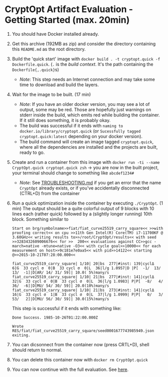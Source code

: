 # CryptOpt Artifact Evaluation - Getting Started (max. 20min)

1. You should have Docker installed already.

1. Get this archive (192MB as zip) and consider the directory containing this `README.md` as the root directory.

1. Build the 'quick start' image with `docker build . -t cryptopt.quick -f Dockerfile.quick`. (`.` is the *build context*. It's the path containing the `Dockerfile{,.quick}`s)
    - *Note*: This step needs an Internet connection and may take some time to download and build the layers.

1. Wait for the image to be built. (17 min)
    - *Note*: If you have an older docker version, you may see a lot of output, some may be red. Those are hopefully just warnings on stderr inside the build, which emits red while building the container. If it still does something, it is probably okay.
    - The build was successful if it ends with `naming to docker.io/library/cryptopt.quick` (or `Sucessfully tagged cryptopt.quick:latest` depending on your docker version).
    - The build command will create an image tagged `cryptopt.quick`, where all the dependencies are installed and the projects are built, ready to go.

1. Create and run a container from this image with `docker run -ti --name CryptOpt.quick cryptopt.quick zsh` -> you are now in the built project, your terminal should change to something like `abcdef1234#`
    - *Note*: See [TROUBLESHOOTING.md](./TROUBLESHOOTING.md) if you get an error that the name `CryptOpt` already exists, or if you've accidentally disconnected (CTRL+D) from the container

1. Run a quick optimization inside the container by executing `./CryptOpt`. (1 min) The output should be a quite colorful output of 9 blocks with 10 lines each (rather quick) followed by a (slightly longer running) 10th block. Something similar to 
    ```
    Start on brg/symbolname>>fiat/fiat_curve25519_carry_square<< >>with proofing correct<< on cpu >>11th Gen Intel(R) Core(TM) i7-11700KF @ 3.60GHz<< writing results to>>/root/CryptOpt/results<< with seed >>3283432609006676<< for >>  200<< evaluations against CC>>gcc -march=native -mtune=native -O3<< with cycle goal>>10000<< for each measurement on host>>9c181e7e0aa5<< with pid>>14122<< starting @>>2015-10-21T07:28:00.000<<
    
    fiat_curve25519_carry_square| 1/10| 20|bs  277|#inst: 139|cyclΔ      6|G  33 cycl σ  0|B  33 cycl σ  0|L  36|l/g 1.0957|D |P[  -1/  13/  13/  -1]|D[AR/ 14/ 31/ 59]| 10.0( 5%)many/s
    fiat_curve25519_carry_square| 1/10| 21|bs  277|#inst: 141|cyclΔ     32|G  33 cycl σ  0|B  33 cycl σ  0|L  36|l/g 1.0983| P|P[  -8/   4/  36/  -6]|D[MU/ 54/ 30/ 59]| 20.0(10%)many/s
    fiat_curve25519_carry_square| 1/10| 21|bs  273|#inst: 141|cyclΔ     16|G  33 cycl σ  1|B  33 cycl σ  0|L  37|l/g 1.0999| P|P[   0/   3/  53/   2]|D[MU/ 56/ 30/ 59]| 30.0(15%)many/s
    ```

    This step is successful if it ends with something like: 
    ```
    Done Success. 1985-10-26T01:22:00.000Z
     
    Wrote RES/fiat/fiat_curve25519_carry_square/seed0001677743985949.json exiting.
    ```
    
1. You can dicsonnect from the container now (press CRTL+D), shell should return to normal.

1. You can delete this container now with `docker rm CryptOpt.quick`

1. You can now continue with the full evaluation. See [here](./README_full.md).

